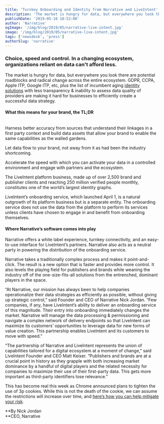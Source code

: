 ```yaml
---
title: 'Turnkey Onboarding and Identity from Narrative and LiveIntent'
description: 'The market is hungry for data, but everywhere you look there are potential roadblocks and radical change across the entire ecosystem. '
publishDate: '2019-05-10 10:52:08'
author: 'Narrative'
ogImage: '/img/blog/2019/05/narrative-live-intent.jpg'
image: '/img/blog/2019/05/narrative-live-intent.jpg'
tags: ['newsdesk', 'press']
authorSlug: 'narrative'
---
```

### Choice, speed and control. In a changing ecosystem, organizations reliant on data can't afford less.

  
The market is hungry for data, but everywhere you look there are potential roadblocks and radical change across the entire ecosystem. GDPR, CCPA, Apple ITP, Google ITP, etc, plus the list of incumbent aging [identity solutions](/identity-resolution) with less transparency & inability to assess data quality of providers are making it hard for businesses to efficiently create a successful data strategy.

  

#### What this means for your brand, the TL;DR

   
Harness better accuracy from sources that understand their linkages in a first party context and build data assets that allow your brand to enable the same capabilities as the walled gardens.

Let data flow to your brand, not away from it as had been the industry shortcoming.

Accelerate the speed with which you can activate your data in a controlled environment and engage with partners and the ecosystem.

The LiveIntent platform business, made up of over 2,500 brand and publisher clients and reaching 250 million verified people monthly, constitutes one of the world’s largest identity graphs.

LiveIntent’s onboarding service, which launched April 1, is a natural outgrowth of its platform business but is a separate entity. The onboarding service does not use the data from the platform to perform its services unless clients have chosen to engage in and benefit from onboarding themselves.

#### Where Narrative’s software comes into play

Narrative offers a white label experience, turnkey connectivity, and an easy-to-use interface for LiveIntent’s partners. Narrative also acts as a neutral party in powering the distribution of the onboarding service.

Narrative takes a traditionally complex process and makes it point-and-click. The result is a new option that is faster and provides more control. It also levels the playing field for publishers and brands while weaning the industry off of the one-size-fits-all solutions from the entrenched, dominant players in the space.

“At Narrative, our mission has always been to help companies operationalize their data strategies as efficiently as possible, without giving up strategic control,” said Founder and CEO of Narrative Nick Jordan. “Few companies, if any, have LiveIntent’s ability to deliver an onboarding service of this magnitude. Their entry into onboarding immediately changes the market. Narrative will manage the data processing & permissioning and navigate a complex network of delivery endpoints so that LiveIntent can maximize its customers’ opportunities to leverage data for new forms of value creation. This partnership enables LiveIntent and its customers to move with speed.”

“The partnership of Narrative and LiveIntent represents the union of capabilities tailored for a digital ecosystem at a moment of change,” said LiveIntent Founder and CEO Matt Keiser. “Publishers and brands are at a crucial point in history as they grapple with both increasing market dominance by a handful of digital players and the related necessity for companies to maximize their use of their first-party data. This gets more important as third-party identifiers lose relevance.”

This has become real this week as Chrome announced plans to tighten the use of 3p cookies. While this is not the death of the cookie, we can assume the restrictions will increase over time, and [here’s how you can help mitigate your risk](/what-to-do-when-your-cookies-are-taken-away).  
  
**By Nick Jordan  
**CEO, Narrative
